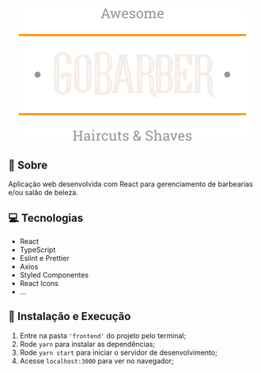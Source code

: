 <h1 align="center">
<img alt="GoStack" src=".github/logo.svg" />
</h1>

## 🚀 Sobre

Aplicação web desenvolvida com React para gerenciamento de barbearias e/ou salão de beleza.

## 💻 Tecnologias

- React
- TypeScript
- Eslint e Prettier
- Axios
- Styled Componentes
- React Icons
- ...

## 🚀 Instalação e Execução

1. Entre na pasta `'frontend'` do projeto pelo terminal;
2. Rode `yarn` para instalar as dependências;
3. Rode `yarn start` para iniciar o servidor de desenvolvimento;
4. Acesse `localhost:3000` para ver no navegador;
